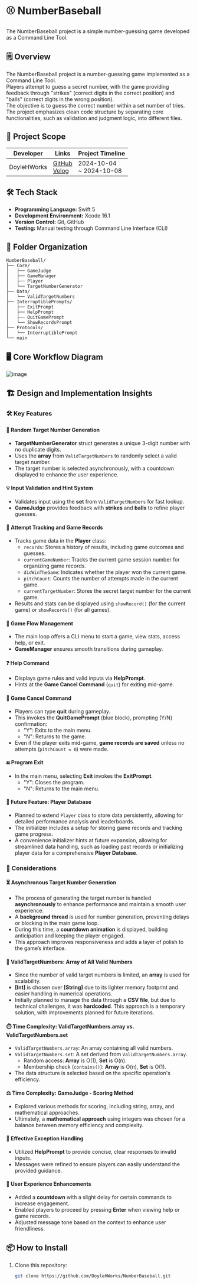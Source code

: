 # ⚾ NumberBaseball  
The NumberBaseball project is a simple number-guessing game developed as a Command Line Tool.

## 🗒️ Overview  
The NumberBaseball project is a number-guessing game implemented as a Command Line Tool.  
Players attempt to guess a secret number, with the game providing feedback through "strikes" (correct digits in the correct position) and "balls" (correct digits in the wrong position).  
The objective is to guess the correct number within a set number of tries.  
The project emphasizes clean code structure by separating core functionalities, such as validation and judgment logic, into different files.

## 📅 Project Scope  
| Developer   |  Links                          | Project Timeline      |  
| --------    | --------------------------------- | ---------------------- |  
| DoyleHWorks | [GitHub](https://github.com/DoyleHWorks) <br> [Velog](https://velog.io/@doylehworks/posts?tag=ProjectNumberBaseball)  | 2024-10-04 <br> ~ 2024-10-08 |  

## 🛠️ Tech Stack  
- **Programming Language:** Swift 5  
- **Development Environment:** Xcode 16.1  
- **Version Control:** Git, GitHub  
- **Testing:** Manual testing through Command Line Interface (CLI)  

## 📂 Folder Organization  
```
NumberBaseball/  
├── Core/  
│   ├── GameJudge  
│   ├── GameManager  
│   ├── Player  
│   └── TargetNumberGenerator  
├── Data/  
│   └── ValidTargetNumbers  
├── InterruptiblePrompts/  
│   ├── ExitPrompt  
│   ├── HelpPrompt  
│   ├── QuitGamePrompt
│   └── ShowRecordsPrompt
├── Protocols/  
│   └── InterruptiblePrompt  
└── main  
```

## 🖥️ Core Workflow Diagram  
![image](https://github.com/user-attachments/assets/a44b0ca2-523d-4bbf-90fc-890c5614e8c1)

## 🏗️ **Design and Implementation Insights**  

### 🛠️ Key Features  

#### 🎯 **Random Target Number Generation**  
- **TargetNumberGenerator** struct generates a unique 3-digit number with no duplicate digits.  
- Uses the **array** from `ValidTargetNumbers` to randomly select a valid target number.  
- The target number is selected asynchronously, with a countdown displayed to enhance the user experience.  

#### 💡 **Input Validation and Hint System**  
- Validates input using the **set** from `ValidTargetNumbers` for fast lookup.  
- **GameJudge** provides feedback with **strikes** and **balls** to refine player guesses.

#### 📝 **Attempt Tracking and Game Records**  
- Tracks game data in the **Player** class:  
  - `records`: Stores a history of results, including game outcomes and guesses.
  - `currentGameNumber`: Tracks the current game session number for organizing game records.
  - `didWinTheGame`: Indicates whether the player won the current game.
  - `pitchCount`: Counts the number of attempts made in the current game.
  - `currentTargetNumber`: Stores the secret target number for the current game.
- Results and stats can be displayed using `showRecord()` (for the current game) or `showRecords()` (for all games).

#### 🔄 **Game Flow Management**  
- The main loop offers a CLI menu to start a game, view stats, access help, or exit.  
- **GameManager** ensures smooth transitions during gameplay.  

#### ❓ **Help Command**  
- Displays game rules and valid inputs via **HelpPrompt**.  
- Hints at the **Game Cancel Command** (`quit`) for exiting mid-game.

#### 🚪 **Game Cancel Command**  
- Players can type **quit** during gameplay.  
- This invokes the **QuitGamePrompt** (blue block), prompting (Y/N) confirmation:  
  - "Y": Exits to the main menu.  
  - "N": Returns to the game.  
- Even if the player exits mid-game, **game records are saved** unless no attempts (`pitchCount = 0`) were made.
  
#### 🔚 **Program Exit**  
- In the main menu, selecting **Exit** invokes the **ExitPrompt**.  
  - "Y": Closes the program.  
  - "N": Returns to the main menu.

#### 💾 **Future Feature: Player Database**  
- Planned to extend `Player` class to store data persistently, allowing for detailed performance analysis and leaderboards.
- The initializer includes a setup for storing game records and tracking game progress.  
- A convenience initializer hints at future expansion, allowing for streamlined data handling, such as loading past records or initializing player data for a comprehensive **Player Database**.

### 🤔 Considerations  

#### ⏳ **Asynchronous Target Number Generation**  
- The process of generating the target number is handled **asynchronously** to enhance performance and maintain a smooth user experience.  
- A **background thread** is used for number generation, preventing delays or blocking in the main game loop.  
- During this time, a **countdown animation** is displayed, building anticipation and keeping the player engaged.  
- This approach improves responsiveness and adds a layer of polish to the game’s interface.  

#### 🧮 **ValidTargetNumbers: Array of All Valid Numbers**  
- Since the number of valid target numbers is limited, an **array** is used for scalability.  
- **[Int]** is chosen over **[String]** due to its lighter memory footprint and easier handling in numerical operations.
- Initially planned to manage the data through a **CSV file**, but due to technical challenges, it was **hardcoded**. This approach is a temporary solution, with improvements planned for future iterations.

#### ⏱️ **Time Complexity: ValidTargetNumbers.array vs. ValidTargetNumbers.set**  
- `ValidTargetNumbers.array`: An array containing all valid numbers.  
- `ValidTargetNumbers.set`: A set derived from `ValidTargetNumbers.array`.  
  - Random access: **Array** is O(1), **Set** is O(n).  
  - Membership check (`contains()`): **Array** is O(n), **Set** is O(1).  
- The data structure is selected based on the specific operation's efficiency.  

#### ⚖️ **Time Complexity: GameJudge - Scoring Method**  
- Explored various methods for scoring, including string, array, and mathematical approaches.  
- Ultimately, a **mathematical approach** using integers was chosen for a balance between memory efficiency and complexity.  

#### 🚦 **Effective Exception Handling**  
- Utilized **HelpPrompt** to provide concise, clear responses to invalid inputs.  
- Messages were refined to ensure players can easily understand the provided guidance.  

#### 🎨 **User Experience Enhancements**  
- Added a **countdown** with a slight delay for certain commands to increase engagement.  
- Enabled players to proceed by pressing **Enter** when viewing help or game records.  
- Adjusted message tone based on the context to enhance user friendliness.  

## 📦 How to Install  
1. Clone this repository:  
   ```bash  
   git clone https://github.com/DoyleHWorks/NumberBaseball.git  
   ```  
